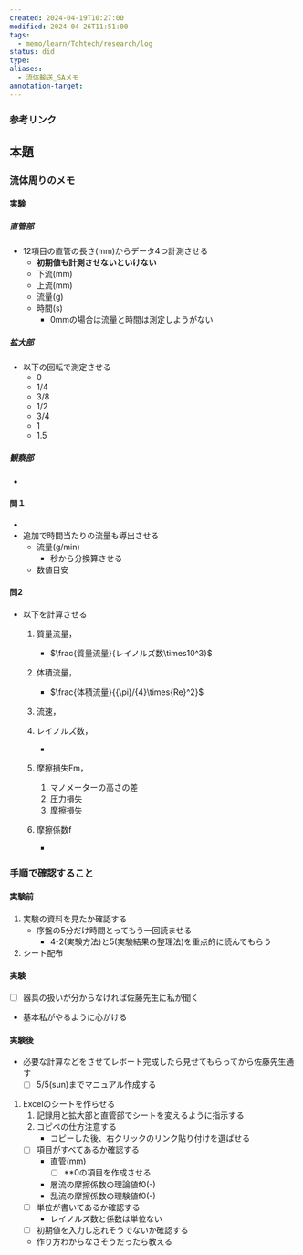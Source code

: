 ```yaml
---
created: 2024-04-19T10:27:00
modified: 2024-04-26T11:51:00
tags:
  - memo/learn/Tohtech/research/log
status: did
type: 
aliases:
  - 流体輸送_SAメモ
annotation-target:
---
```

### 参考リンク
## 本題
### 流体周りのメモ
#### 実験
##### 直管部
- 12項目の直管の長さ(mm)からデータ4つ計測させる
	- **初期値も計測させないといけない**
	- 下流(mm)
	- 上流(mm)
	- 流量(g)
	- 時間(s)
		- 0mmの場合は流量と時間は測定しようがない
##### 拡大部
- 以下の回転で測定させる
	- 0
	- 1/4
	- 3/8
	- 1/2
	- 3/4
	- 1
	- 1.5
##### 観察部
- 
#### 問１
- 
- 追加で時間当たりの流量も導出させる
	- 流量(g/min)
		- 秒から分換算させる
	- 数値目安

#### 問2
- 以下を計算させる
	1. 質量流量，
		- $\frac{質量流量}{レイノルズ数\times10^3}$
	1. 体積流量，
		- $\frac{体積流量}{{\pi}/{4}\times{Re}^2}$
	2. 流速，


	1. レイノルズ数，

		
		- 
	2. 摩擦損失Fm，
		1. マノメーターの高さの差
		2. 圧力損失
		3. 摩擦損失
	3. 摩擦係数f 

		- 

<div style="page-break-after: always;"></div>


### 手順で確認すること
#### 実験前
1. 実験の資料を見たか確認する
	- 序盤の5分だけ時間とってもう一回読ませる
		- 4-2(実験方法)と5(実験結果の整理法)を重点的に読んでもらう
2. シート配布
#### 実験
- [ ] 器具の扱いが分からなければ佐藤先生に私が聞く
- 基本私がやるように心がける

#### 実験後
- 必要な計算などをさせてレポート完成したら見せてもらってから佐藤先生通す
	- [ ] 5/5(sun)までマニュアル作成する

1. Excelのシートを作らせる
	1. 記録用と拡大部と直管部でシートを変えるように指示する
	2. コピペの仕方注意する
		- コピーした後、右クリックのリンク貼り付けを選ばせる
	- [ ] 項目がすべてあるか確認する
		- 直管(mm)
			- [ ] **0の項目を作成させる
		- 層流の摩擦係数の理論値f0(-) 
		- 乱流の摩擦係数の理験値f0(-)
	- [ ] 単位が書いてあるか確認する
		- レイノルズ数と係数は単位ない
	- [ ] 初期値を入力し忘れそうでないか確認する
	- 作り方わからなさそうだったら教える